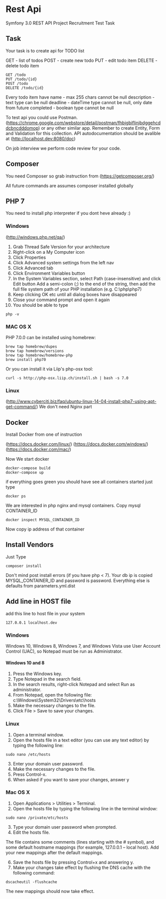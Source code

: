 Rest Api
======

Symfony 3.0 REST API Project Recruitment Test Task
## Task
Your task is to create api for TODO list

GET - list of todos
POST - create new todo
PUT - edit todo item
DELETE - delete todo item
```
GET /todo
PUT /todo/{id}
POST /todo
DELETE /todo/{id}
```

Every todo item have
name - max 255 chars cannot be null
description - text type can be null
deadline - dateTime type cannot be null, only date from future
completed - boolean type cannot be null

To test api you could use Postman.
(https://chrome.google.com/webstore/detail/postman/fhbjgbiflinjbdggehcddcbncdddomop)
or any other similar app.
Remember to create Entity, Form and Validation for this collection.
API autodocumentation should be avalible at (http://localhost.dev:8080/doc)

On job interview we perform code review for your code.

## Composer
You need Composer so grab instruction from
(https://getcomposer.org/)

All future commands are assumes composer installed globally

## PHP 7
You need to install php interpreter if you dont heve already :)

### Windows
(http://windows.php.net/qa/)
1. Grab Thread Safe Version for your architecture
2. Right-click on a My Computer icon
3. Click Properties
4. Click Advanced system settings from the left nav
5. Click Advanced tab
6. Click Environment Variables button
7. In the System Variables section, select Path (case-insensitive) and click Edit button
Add a semi-colon (;) to the end of the string, then add the full file system path of your PHP installation (e.g. C:\php\php7)
8. Keep clicking OK etc until all dialog boxes have disappeared
9. Close your command prompt and open it again
10. You should be able to type
```
php -v
```

### MAC OS X
PHP 7.0.0 can be installed using homebrew:
```
brew tap homebrew/dupes
brew tap homebrew/versions
brew tap homebrew/homebrew-php
brew install php70
```
Or you can install it via Liip's php-osx tool:
```
curl -s http://php-osx.liip.ch/install.sh | bash -s 7.0
```

### Linux
(http://www.cyberciti.biz/faq/ubuntu-linux-14-04-install-php7-using-apt-get-command/)
We don't need Nginx part

## Docker
Install Docker from one of instruction

(https://docs.docker.com/linux/)
(https://docs.docker.com/windows/)
(https://docs.docker.com/mac/)

Now We start docker
```
docker-compose build
docker-compose up
```
if everything goes green you should have see all containers started just type

```
docker ps
```
We are interested in php nginx and mysql containers.
Copy mysql CONTAINER_ID

```
docker inspect MYSQL_CONTAINER_ID
```
Now copy ip address of that container

## Install Vendors
Just Type
```
composer install
```
Don't mind post install errors (if you have php < 7).
Your db ip is copied MYSQL_CONTAINER_ID and password is password.
Everything else is defaults from parameters.yml.dist

## Add line in HOST file
add this line to host file in your system
```
127.0.0.1 localhost.dev
```

### Windows
Windows 10, Windows 8, Windows 7, and Windows Vista use User Account Control (UAC), so Notepad must be run as Administrator.

#### Windows 10 and 8
1. Press the Windows key.
2. Type Notepad in the search field.
3. In the search results, right-click Notepad and select Run as administrator.
4. From Notepad, open the following file: c:\Windows\System32\Drivers\etc\hosts
5. Make the necessary changes to the file.
6. Click File > Save to save your changes.

### Linux
1. Open a terminal window.
2. Open the hosts file in a text editor (you can use any text editor) by typing the following line:
```
sudo nano /etc/hosts
```

3. Enter your domain user password.
4. Make the necessary changes to the file.
5. Press Control-x.
6. When asked if you want to save your changes, answer y

### Mac OS X
1. Open Applications > Utilities > Terminal.
2. Open the hosts file by typing the following line in the terminal window:
```
sudo nano /private/etc/hosts
```
3. Type your domain user password when prompted.
4. Edit the hosts file.

The file contains some comments (lines starting with the # symbol), and some default hostname mappings (for example, 127.0.0.1 – local host). Add your new mappings after the default mappings.

6. Save the hosts file by pressing Control+x and answering y.
7. Make your changes take effect by flushing the DNS cache with the following command:
```
dscacheutil -flushcache
```
The new mappings should now take effect.
